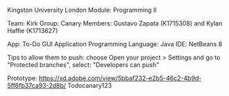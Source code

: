 Kingston University London
Module: Programming II

Team: Kirk
Group: Canary
Members: Gustavo Zapata (K1715308) and Kylan Haffie (K1713627)

App: To-Do GUI Application
Programming Language: Java
IDE: NetBeans 8

Tips
to allow them to push: choose Open your project > Settings and go to "Protected branches", select: "Developers can push"

Prototype:
https://xd.adobe.com/view/5bbaf232-e2b5-46c2-4b9d-5ff6fb37ca93-2d8b/
Todocanary123
